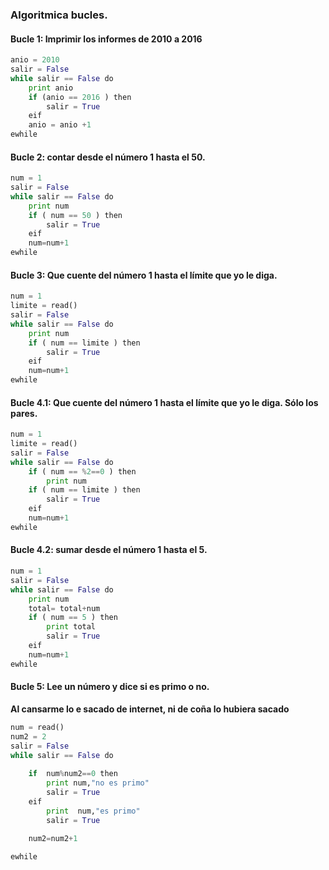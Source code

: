 ### Algoritmica bucles.  
  
#### Bucle 1: Imprimir los informes de 2010 a 2016  
``` python  
anio = 2010
salir = False
while salir == False do
	print anio
	if (anio == 2016 ) then
		salir = True
	eif
	anio = anio +1
ewhile
```    

#### Bucle 2: contar desde el número 1 hasta el 50.  
``` python  
num = 1
salir = False
while salir == False do
	print num
	if ( num == 50 ) then
		salir = True
	eif
	num=num+1
ewhile
```  

#### Bucle 3: Que cuente del número 1 hasta el límite que yo le diga.  
``` python
num = 1
limite = read()
salir = False
while salir == False do 
	print num
	if ( num == limite ) then
		salir = True
	eif
	num=num+1
ewhile
```  
#### Bucle 4.1: Que cuente del número 1 hasta el límite que yo le diga. Sólo los pares.
``` python  
num = 1
limite = read()
salir = False
while salir == False do
	if ( num == %2==0 ) then
		print num
	if ( num == limite ) then
		salir = True
	eif
	num=num+1
ewhile
``` 
#### Bucle 4.2: sumar desde el número 1 hasta el 5. 
``` python
num = 1
salir = False
while salir == False do
	print num
	total= total+num
	if ( num == 5 ) then
		print total
		salir = True
	eif
	num=num+1
ewhile
```  
#### Bucle 5: Lee un número y dice si es primo o no.  
**Al cansarme lo e sacado de internet, ni de coña lo hubiera sacado**
``` python
num = read()
num2 = 2
salir = False
while salir == False do
	 
	if  num%num2==0 then
		print num,"no es primo"
		salir = True
	eif	
		print  num,"es primo"
		salir = True
	
	num2=num2+1

ewhile
```  


